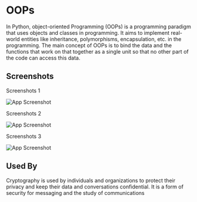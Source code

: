 
# OOPs

In Python, object-oriented Programming (OOPs) is a programming paradigm that uses objects and classes in programming. It aims to implement real-world entities like inheritance, polymorphisms, encapsulation, etc. in the programming. The main concept of OOPs is to bind the data and the functions that work on that together as a single unit so that no other part of the code can access this data.



## Screenshots

Screenshots 1

![App Screenshot](https://i.ytimg.com/vi/Ej_02ICOIgs/maxresdefault.jpg)

Screenshots 2

![App Screenshot](https://miro.medium.com/v2/resize:fit:640/format:webp/1*mXzQYYj5A8dUfoFsucbQ_w.png)

Screenshots 3

![App Screenshot](https://www3.ntu.edu.sg/home/ehchua/programming/java/images/OOP_Objects.png)


## Used By

Cryptography is used by individuals and organizations to protect their privacy and keep their data and conversations confidential. It is a form of security for messaging and the study of communications
